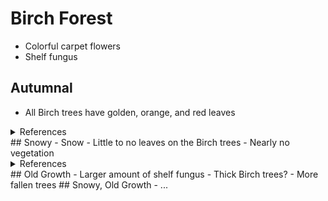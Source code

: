 # Birch Forest
- Colorful carpet flowers
- Shelf fungus
## Autumnal
- All Birch trees have golden, orange, and red leaves
<details>
<summary>References</summary>
<img src="https://t4.ftcdn.net/jpg/00/93/94/85/360_F_93948569_JqTucVQFD6nqAv4DPyWjEZ7nsO2i8riI.jpg"/>
</details>
## Snowy
- Snow
- Little to no leaves on the Birch trees
- Nearly no vegetation
<details>
<summary>References</summary>
<img src="https://media.istockphoto.com/id/1180434600/photo/winter-landscape-birch-forest-at-sunset-freshly-clean-snow.jpg?s=612x612&w=0&k=20&c=pNz-x9VKHAQURPZGlG1ss88vHMhWOw7WrzZ4_42_G-Q="/>
</details>
## Old Growth
- Larger amount of shelf fungus
- Thick Birch trees?
- More fallen trees
## Snowy, Old Growth
- ...